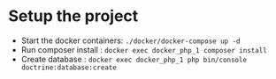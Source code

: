 # Setup the project
* Start the docker containers: `./docker/docker-compose up -d`
* Run composer install : `docker exec docker_php_1 composer install`
* Create database : `docker exec docker_php_1 php bin/console doctrine:database:create`

